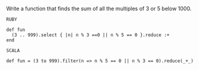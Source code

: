 Write a function that finds the sum of all the multiples of 3 or 5 below 1000.

`RUBY`

```
def fun
  (3 .. 999).select { |n| n % 3 ==0 || n % 5 == 0 }.reduce :+
end
```

`SCALA`

```
def fun = (3 to 999).filter(n => n % 5 == 0 || n % 3 == 0).reduce(_+_)
```
